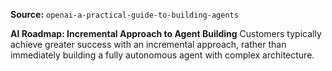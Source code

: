 **Source:** `openai-a-practical-guide-to-building-agents`

**AI Roadmap: Incremental Approach to Agent Building**
Customers typically achieve greater success with an incremental approach, rather than immediately building a fully autonomous agent with complex architecture.

